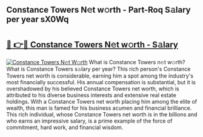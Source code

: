 ## Constance Towers N𝚎t w𝚘rth - Part-Roq S𝚊lary per year sX0Wq

# <h2><a href="http://gc2s99r.nevu.top/?p=Constance+Towers">🔗 👉🔴 Constance Towers N𝚎t w𝚘rth - S𝚊lary</a></h2>

[![Constance Towers N𝚎t W𝚘rth](https://i.imgur.com/Oavwk0R.jpeg)](http://gc2s99r.nevu.top/?p=Constance+Towers)
What is Constance Towers n𝚎t w𝚘rth? What is Constance Towers s𝚊lary per year?
This rich person's Constance Towers net worth is considerable, earning him a spot among the industry's most financially successful. His annual compensation is substantial, but it is overshadowed by his believed Constance Towers net worth, which is attributed to his diverse business interests and extensive real estate holdings. With a Constance Towers net worth placing him among the elite of wealth, this man is famed for his business acumen and financial brilliance. This rich individual, whose Constance Towers net worth is in the billions and who earns an impressive salary, is a prime example of the force of commitment, hard work, and financial wisdom.
